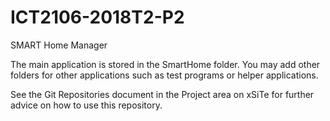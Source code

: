 # ICT2106-2018T2-P2
SMART Home Manager

The main application is stored in the SmartHome folder. You may add other folders for other applications
such as test programs or helper applications.

See the Git Repositories document in the Project area on xSiTe for further advice on how to use this
repository.

